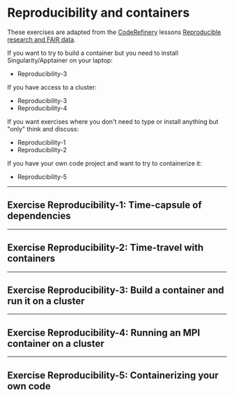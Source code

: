 # Reproducibility and containers

These exercises are adapted from the [CodeRefinery](https://coderefinery.org/) lessons
[Reproducible research and FAIR data](https://coderefinery.github.io/reproducible-research/).

If you want to try to build a container but you need to install Singularity/Apptainer on your laptop:
- Reproducibility-3

If you have access to a cluster:
- Reproducibility-3
- Reproducibility-4

If you want exercises where you don't need to type or install anything but "only" think and discuss:
- Reproducibility-1
- Reproducibility-2

If you have your own code project and want to try to containerize it:
- Reproducibility-5

---

## Exercise Reproducibility-1: Time-capsule of dependencies

---

## Exercise Reproducibility-2: Time-travel with containers

---

## Exercise Reproducibility-3: Build a container and run it on a cluster

---

## Exercise Reproducibility-4: Running an MPI container on a cluster

---

## Exercise Reproducibility-5: Containerizing your own code
